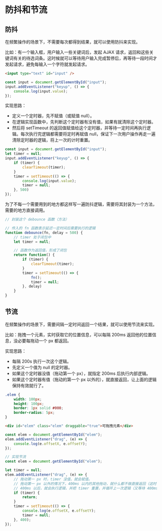 # 防抖和节流

## 防抖

在频繁操作的场景下，不需要每次都得到结果，就可以使用防抖来实现。

比如：有一个输入框，用户输入一些关键词后，发起 AJAX 请求，返回和这些关键词有关的待选词条。这时候就可以等待用户输入完成暂停后，再等待一段时间才发起请求，避免每输入一个字符就发起请求。

```html
<input type="text" id="input" />
```

```javascript
const input = document.getElementById("input");
input.addEventListener("keyup", () => {
    console.log(input.value);
});
```

实现思路：

- 定义一个定时器，先不赋值（或赋值 null）。
- 在逻辑实现函数中，先判断这个定时器有没有值，如果有就清除这个定时器。
- 然后将 setTimeout 的返回值赋值给这个定时器，并等待一定时间再执行逻辑。每次执行完逻辑都需要将定时再赋值 null，保证下一次用户操作再走一遍清除定时器的逻辑，将上一次的计时重置。

```javascript
const input = document.getElementById("input");
let timer = null;
input.addEventListener("keyup", () => {
    if (timer) {
        clearTimeout(timer);
    }
    timer = setTimeout(() => {
        console.log(input.value);
        timer = null;
    }, 500)
});
```

为了不每一个需要用到的地方都这样写一遍防抖逻辑，需要将其封装为一个方法，需要的地方直接调用。

```javascript
// 封装这个 debounce 函数（方法）

// 传入的 fn 函数表示延迟一定时间后需要执行的逻辑
function debounce(fn, delay = 500) {
    // timer 处于闭包中
    let timer = null;

    // 函数作为返回值，形成了闭包
    return function() {
        if (timer) {
            clearTimeout(timer);
        }
        timer = setTimeout(() => {
            fn();
            timer = null;
        }, delay)
    }
}
```

## 节流

在频繁操作的场景下，需要间隔一定时间返回一个结果，就可以使用节流来实现。

比如：拖拽一个元素，实时获取它的位置信息，可以每隔 200ms 返回他的位置信息，没必要每拖动一个 px 都返回。

实现思路：

- 每隔 200s 执行一次这个逻辑。
- 先定义一个值为 null 的定时器。
- 如果这个定时器没值（拖动第一个 px），就指定 200ms 后执行内部逻辑。
- 如果这个定时器有值（拖动的第一个 px 以外的），就直接返回，让上面的逻辑保持有效就行了。

```css
.elem {
    width: 100px;
    height: 100px;
    border: 1px solid #000;
    border-radius: 5px;
}
```

```html
<div id="elem" class="elem" draggable="true">可拖拽元素</div>
```

```javascript
const elem = document.getElementById("elem");
elem.addEventListener("drag", (e) => {
    console.log(e.offsetX, e.offsetY);
});
```

```javascript
// 实现节流
const elem = document.getElementById("elem");

let timer = null;
elem.addEventListener("drag", (e) => {
    // 拖动第一 px 时，timer 没值，就会赋值。
    // 拖动第一 px 以外的情况下，400ms 以内的其他拖动，就什么都不做直接返回（这时候 timer 已经有值了）
    // 400ms 以后，就会执行逻辑，并把 timer 重置，并循环上一次逻辑（又等待 400ms 再执行，并把 timer 重置）
    if (timer) {
        return;
    }
    timer = setTimeout(() => {
        console.log(e.offsetX, e.offsetY);
        timer = null;
    }, 400);
});
```
